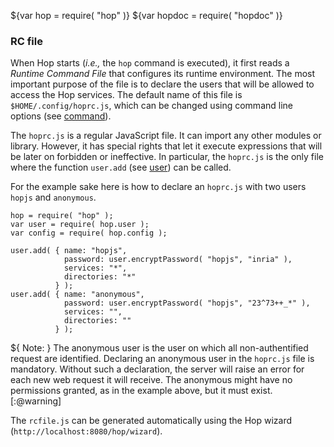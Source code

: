 ${var hop = require( "hop" )}
${var hopdoc = require( "hopdoc" )}


### RC file ###

When Hop starts (_i.e.,_ the `hop` command is executed), it first
reads a *Runtime Command File* that configures its runtime environment.
The most important purpose of the file is to declare the users that will
be allowed to access the Hop services. The default name of this file
is `$HOME/.config/hoprc.js`, which can be changed using command line
options (see [command](./00-command.html)).

The `hoprc.js` is a regular JavaScript file. It can import any
other modules or library. However, it has special rights that let it
execute expressions that will be later on forbidden or ineffective.
In particular, the `hoprc.js` is the only file where the function
`user.add` (see [user](./user.html)) can be called.

For the example sake here is how to declare an `hoprc.js` with two
users `hopjs` and `anonymous`.

```hopscript
hop = require( "hop" );
var user = require( hop.user );
var config = require( hop.config );

user.add( { name: "hopjs",
            password: user.encryptPassword( "hopjs", "inria" ),
            services: "*",
            directories: "*"
          } );
user.add( { name: "anonymous",
            password: user.encryptPassword( "hopjs", "23^73++_*" ),
            services: "",
            directories: ""
          } );	  
```

${ <span class="label label-warning">Note:</span> } The anonymous user
is the user on which all non-authentified request are
identified. Declaring an anonymous user in the `hoprc.js` file is
mandatory. Without such a declaration, the server will raise an error
for each new web request it will receive. The anonymous might have no
permissions granted, as in the example above, but it must
exist. [:@warning]

The `rcfile.js` can be generated automatically using the Hop
wizard (`http://localhost:8080/hop/wizard`).
